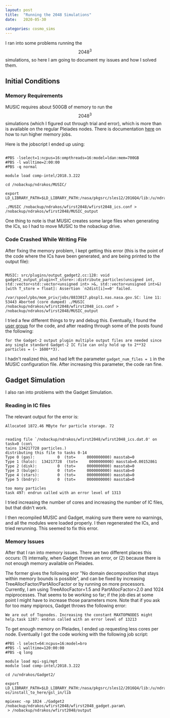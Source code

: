 ```yaml
---
layout: post
title:  "Running the 2048 Simulations"
date:   2020-05-30

categories: cosmo_sims
---
```


I ran into some problems running the $$2048^3$$ simulations, so here I am going to document my issues and how I solved them.

## Initial Conditions

### Memory Requirements

MUSIC requires about 500GB of memory to run the $$2048^3$$ simulations (which I figured out through trial and error), which is more than is available on the regular Pleiades nodes. There is documentation <a href="https://www.nas.nasa.gov/hecc/support/kb/how-to-get-more-memory-for-your-pbs-job_222.html">here</a> on how to run higher memory jobs.

Here is the jobscript I ended up using:

```

#PBS -lselect=1:ncpus=16:ompthreads=16:model=ldan:mem=700GB
#PBS -l walltime=2:00:00
#PBS -q normal

module load comp-intel/2018.3.222

cd /nobackup/ndrakos/MUSIC/

export LD_LIBRARY_PATH=$LD_LIBRARY_PATH:/nasa/pkgsrc/sles12/2016Q4/lib:/u/ndrakos/install_to_here/gsl_in/lib

./MUSIC /nobackup/ndrakos/wfirst2048/wfirst2048_ics.conf > /nobackup/ndrakos/wfirst2048/MUSIC_output

```

One thing to note is that MUSIC creates some large files when generating the ICs, so I had to move MUSIC to the nobackup drive.



### Code Crashed While Writing File

After fixing the memory problem, I kept getting this error (this is the point of the code where the ICs have been generated, and are being printed to the output file):

```

MUSIC: src/plugins/output_gadget2.cc:128: void gadget2_output_plugin<T_store>::distribute_particles(unsigned int, std::vector<std::vector<unsigned int> >&, std::vector<unsigned int>&) [with T_store = float]: Assertion `n2dist[i]==0' failed.

/var/spool/pbs/mom_priv/jobs/8833017.pbspl1.nas.nasa.gov.SC: line 11: 53443 Aborted (core dumped) ./MUSIC /nobackup/ndrakos/wfirst2048/wfirst2048_ics.conf > /nobackup/ndrakos/wfirst2048/MUSIC_output

```


I tried a few different things to try and debug this. Eventually, I found the <a href="https://groups.google.com/forum/#!forum/cosmo_music">user group</a> for the code, and after reading through some of the posts found the following:
```
for the Gadget-2 output plugin multiple output files are needed since any single standard Gadget-2 IC file can only hold up to 2**32 particles = (~ 1600**3).
```
I hadn't realized this, and had left the parameter <code>gadget_num_files = 1</code> in the MUSIC configuration file. After increasing this parameter, the code ran fine.


## Gadget Simulation

I also ran into problems with the Gadget Simulation.


### Reading in IC files

The relevant output for the error is:

```
Allocated 1872.46 MByte for particle storage. 72


reading file `/nobackup/ndrakos/wfirst2048/wfirst2048_ics.dat.0' on task=0 (con\
tains 134217728 particles.)
distributing this file to tasks 0-14
Type 0 (gas):          0  (tot=     0000000000) masstab=0
Type 1 (halo):  134217728  (tot=     0000000000) masstab=0.00152861
Type 2 (disk):         0  (tot=     0000000000) masstab=0
Type 3 (bulge):        0  (tot=     0000000000) masstab=0
Type 4 (stars):        0  (tot=     0000000000) masstab=0
Type 5 (bndry):        0  (tot=     0000000000) masstab=0

too many particles
task 497: endrun called with an error level of 1313
```

I tried increasing the number of cores and increasing the number of IC files, but that didn't work.

I then recompiled MUSIC and Gadget, making sure there were no warnings, and all the modules were loaded properly. I then regenerated the ICs, and tried rerunning. This seemed to fix this error.

### Memory Issues

After that I ran into memory issues. There are two different places this occurs: (1) internally, when Gadget throws an error, or (2) because there is not enough memory available on Pleiades.

The former gives the following eror "No domain decomposition that stays within memory bounds is possible", and can be fixed by increasing TreeAllocFactor/PartAllocFactor or by running on more processors. Currently, I am using TreeAllocFactor=1.5 and PartAllocFactor=2.0 and 1024 mpiprocesses. That seems to be working so far; if the job dies at some point I might have to increase those parameters more. Note that if you ask for too many mpiprocs, Gadget throws the following error:

```
We are out of Topnodes. Increasing the constant MAXTOPNODES might help.task 1287: endrun called with an error level of 13213
```

To get enough memory on Pleiades, I ended up requesting less cores per node. Eventually I got the code working with the following job script:

```
#PBS -l select=64:ncpus=16:model=bro
#PBS -l walltime=120:00:00
#PBS -q long

module load mpi-sgi/mpt
module load comp-intel/2018.3.222

cd /u/ndrakos/Gadget2/

export LD_LIBRARY_PATH=$LD_LIBRARY_PATH:/nasa/pkgsrc/sles12/2016Q4/lib:/u/ndrak\
os/install_to_here/gsl_in/lib

mpiexec -np 1024 ./Gadget2 /nobackup/ndrakos/wfirst2048/wfirst2048_gadget.param\
 > /nobackup/ndrakos/wfirst2048/output
```

<!---
### Other errors

I got the above running fine on the devel queue (which you can only run for 2 hours). Then, when running it on the long queue, it died after a few hours, with the following errors:

```

MPT: --------stack traceback-------
MPT ERROR: Rank 874(g:874) received signal SIGSEGV(11).
        Process ID: 93911, Host: r583i5n4, Program: /home6/ndrakos/Gadget2/Gadget2
        MPT Version: HPE MPT 2.17  11/30/17 08:08:29

MPT: --------stack traceback-------
MPT ERROR: MPI_COMM_WORLD rank 170 has terminated without calling MPI_Finalize()
        aborting job
MPT: Received signal 11
```
-->
